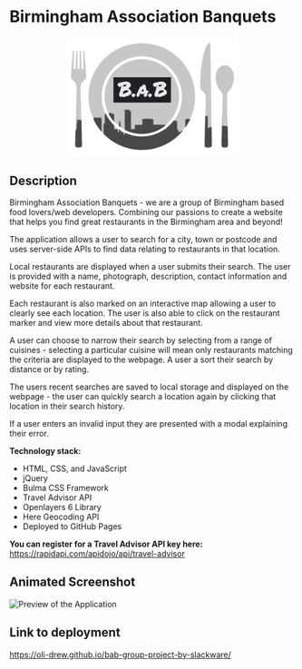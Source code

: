 # Birmingham Association Banquets

<p align="center">
  <img src="assets/images/Plate-logo.png" alt="BAB Logo" width="300"/>
</p>

## Description

Birmingham Association Banquets - we are a group of Birmingham based food lovers/web developers. Combining our passions to create a website that helps you find great restaurants in the Birmingham area and beyond!

The application allows a user to search for a city, town or postcode and uses server-side APIs to find data relating to restaurants in that location.

Local restaurants are displayed when a user submits their search. The user is provided with a name, photograph, description, contact information and website for each restaurant.

Each restaurant is also marked on an interactive map allowing a user to clearly see each location. The user is also able to click on the restaurant marker and view more details about that restaurant.

A user can choose to narrow their search by selecting from a range of cuisines - selecting a particular cuisine will mean only restaurants matching the criteria are displayed to the webpage. A user a sort their search by distance or by rating.

The users recent searches are saved to local storage and displayed on the webpage - the user can quickly search a location again by clicking that location in their search history.

If a user enters an invalid input they are presented with a modal explaining their error.

**Technology stack:**

- HTML, CSS, and JavaScript
- jQuery
- Bulma CSS Framework
- Travel Advisor API
- Openlayers 6 Library
- Here Geocoding API
- Deployed to GitHub Pages

**You can register for a Travel Advisor API key here:**
https://rapidapi.com/apidojo/api/travel-advisor

## Animated Screenshot

![Preview of the Application](./assets/images/bab.gif)

## Link to deployment

https://oli-drew.github.io/bab-group-project-by-slackware/
